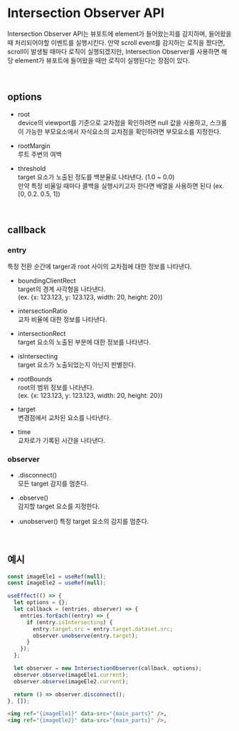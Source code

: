 # Intersection Observer API

Intersection Observer API는 뷰포트에 element가 들어왔는지를 감지하며, 들어왔을 때 처리되어야할 이벤트를 실행시킨다. 만약 scroll event를 감지하는 로직을 짰다면, scroll이 발생될 때마다 로직이 실행되겠지만, Intersection Observer를 사용하면 해당 element가 뷰포트에 들어왔을 때만 로직이 실행된다는 장점이 있다.

<br />

## options

- root  
  device의 viewport를 기준으로 교차점을 확인하려면 null 값을 사용하고, 스크롤이 가능한 부모요소에서 자식요소의 교차점을 확인하려면 부모요소를 지정한다.

- rootMargin  
  루트 주변의 여백

- threshold  
  target 요소가 노출된 정도를 백분율로 나타낸다. (1.0 ~ 0.0)  
  만약 특정 비율일 때마다 콜백을 실행시키고자 한다면 배열을 사용하면 된다 (ex. [0, 0.2. 0.5, 1])

<br />

## callback

### entry

특정 전환 순간에 targer과 root 사이의 교차점에 대한 정보를 나타낸다.

- boundingClientRect  
  target의 경계 사각형을 나타낸다.  
  (ex. {x: 123.123, y: 123.123, width: 20, height: 20})

- intersectionRatio  
  교차 비율에 대한 정보를 나타낸다.

- intersectionRect  
  target 요소의 노출된 부분에 대한 정보를 나타낸다.
- isIntersecting  
  target 요소가 노출되었는지 아닌지 판별한다.

- rootBounds  
  root의 범위 정보를 나타낸다.  
   (ex. {x: 123.123, y: 123.123, width: 20, height: 20})

- target  
  변경점에서 교차된 요소를 나타낸다.

- time  
  교차로가 기록된 시간을 나타낸다.

### observer

- .disconnect()  
  모든 target 감지를 멈춘다.

- .observe()  
  감지할 target 요소를 지정한다.

- .unobserver()
  특정 target 요소의 감지를 멈춘다.

<br />

## 예시

```js
const imageEle1 = useRef(null);
const imageEle2 = useRef(null);

useEffect(() => {
  let options = {};
  let callback = (entries, observer) => {
    entries.forEach((entry) => {
      if (entry.isIntersecting) {
        entry.target.src = entry.target.dataset.src;
        observer.unobserve(entry.target);
      }
    });
  };

  let observer = new IntersectionObserver(callback, options);
  observer.observe(imageEle1.current);
  observer.observe(imageEle2.current);

  return () => observer.disconnect();
}, []);
```

```html
<img ref="{imageEle1}" data-src="{main_parts}" />,
<img ref="{imageEle2}" data-src="{main_parts}" />,
```
